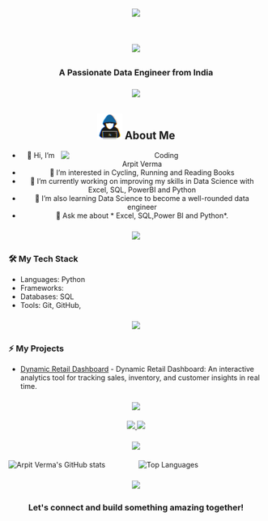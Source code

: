 <h3 align="center">
<img src="https://raw.githubusercontent.com/andreasbm/readme/master/assets/lines/colored.png">
</h3>

<h1 align="center">
  <img src="https://readme-typing-svg.herokuapp.com/?font=Righteous&size=35&center=true&vCenter=true&width=500&height=70&duration=4000&lines=Hi+There!+👋;+I'm+Arpit+Verma!;">
</h1>

<h3 align="center">A Passionate Data Engineer from India </h3>

<h3 align="center">
<img src="https://raw.githubusercontent.com/andreasbm/readme/master/assets/lines/colored.png">
</h3>

<div align="center">
  
 ## <picture><img src = "https://github.com/ChinmayKaitade/ChinmayKaitade/blob/main/about_me.gif" width = 50px></picture> About Me
<img align="right" alt="Coding" width="400" src="https://cdn.dribbble.com/users/1162077/screenshots/3848914/programmer.gif" >

- 👋 Hi, I’m Arpit Verma
- 👀 I’m interested in Cycling, Running and Reading Books
- 🔭 I’m currently working on improving my skills in Data Science with Excel, SQL, PowerBI and Python
- 🌱 I’m also learning Data Science to become a well-rounded data engineer
- 💬 Ask me about * Excel, SQL,Power BI and Python*.

 </div>

 <h3 align="center">
<img src="https://raw.githubusercontent.com/andreasbm/readme/master/assets/lines/colored.png">
</h3>

### 🛠 My Tech Stack
- Languages: Python
- Frameworks: 
- Databases: SQL
- Tools: Git, GitHub, 

 <h3 align="center">
<img src="https://raw.githubusercontent.com/andreasbm/readme/master/assets/lines/colored.png">
</h3>

### ⚡ My Projects
- [Dynamic Retail Dashboard](https://github.com/arpitverma90/Dynamic-Retail-Dashboard) - Dynamic Retail Dashboard: An interactive analytics tool for tracking sales, inventory, and customer insights in real time.


 <h3 align="center">
<img src="https://raw.githubusercontent.com/andreasbm/readme/master/assets/lines/colored.png">
</h3>

<div align="center"> 
  <a href="https://www.linkedin.com/in/arpit-verma-96510524b/" target="_blank">
    <img src="https://img.shields.io/badge/LinkedIn-0077B5?style=for-the-badge&logo=linkedin&logoColor=white" target="_blank" />
  </a>
  <a href=mailto:"vermaarp2361@gmail.com">
    <img src="https://img.shields.io/badge/Gmail-333333?style=for-the-badge&logo=gmail&logoColor=red" />
  </a>
</div>

<h3 align="center">
<img src="https://raw.githubusercontent.com/andreasbm/readme/master/assets/lines/colored.png">
</h3>

<div style="display: flex; justify-content: space-between;">
  <img src="https://github-readme-stats.vercel.app/api?username=arpitverma90&show_icons=true&theme=radical" alt="Arpit Verma's GitHub stats" style="width: 49%;"/>
  <img src="https://github-readme-stats.vercel.app/api/top-langs/?username=arpitverma90&layout=compact&theme=radical" alt="Top Languages" style="width: 49%;"/>
</div>

<h3 align="center">
<img src="https://raw.githubusercontent.com/andreasbm/readme/master/assets/lines/colored.png">
</h3>

<h3 align="center">Let's connect and build something amazing together!</h3>

